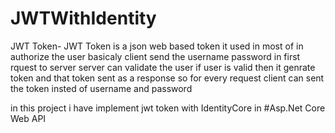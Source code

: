 # JWTWithIdentity

JWT Token- JWT Token is a json web based token  it used in most of in authorize the user
basicaly  client send the username password in first rquest to server server can validate the user 
if user is valid then it genrate token and that token sent as a response so for every request client can sent 
the token insted of username and password

in this project i have implement jwt token with IdentityCore in #Asp.Net Core Web API
